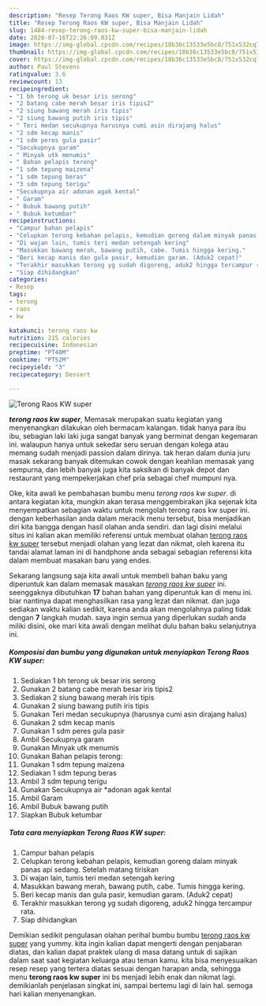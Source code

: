 ```yaml
---
description: "Resep Terong Raos KW super, Bisa Manjain Lidah"
title: "Resep Terong Raos KW super, Bisa Manjain Lidah"
slug: 1484-resep-terong-raos-kw-super-bisa-manjain-lidah
date: 2020-07-16T22:26:09.031Z
image: https://img-global.cpcdn.com/recipes/18b36c13533e5bc8/751x532cq70/terong-raos-kw-super-foto-resep-utama.jpg
thumbnail: https://img-global.cpcdn.com/recipes/18b36c13533e5bc8/751x532cq70/terong-raos-kw-super-foto-resep-utama.jpg
cover: https://img-global.cpcdn.com/recipes/18b36c13533e5bc8/751x532cq70/terong-raos-kw-super-foto-resep-utama.jpg
author: Paul Stevens
ratingvalue: 3.6
reviewcount: 13
recipeingredient:
- "1 bh terong uk besar iris serong"
- "2 batang cabe merah besar iris tipis2"
- "2 siung bawang merah iris tipis"
- "2 siung bawang putih iris tipis"
- " Teri medan secukupnya harusnya cumi asin dirajang halus"
- "2 sdm kecap manis"
- "1 sdm peres gula pasir"
- "Secukupnya garam"
- " Minyak utk menumis"
- " Bahan pelapis terong"
- "1 sdm tepung maizena"
- "1 sdm tepung beras"
- "3 sdm tepung terigu"
- "Secukupnya air adonan agak kental"
- " Garam"
- " Bubuk bawang putih"
- " Bubuk ketumbar"
recipeinstructions:
- "Campur bahan pelapis"
- "Celupkan terong kebahan pelapis, kemudian goreng dalam minyak panas api sedang. Setelah matang tiriskan"
- "Di wajan lain, tumis teri medan setengah kering"
- "Masukkan bawang merah, bawang putih, cabe. Tumis hingga kering."
- "Beri kecap manis dan gula pasir, kemudian garam. (Aduk2 cepat)"
- "Terakhir masukkan terong yg sudah digoreng, aduk2 hingga tercampur rata."
- "Siap dihidangkan"
categories:
- Resep
tags:
- terong
- raos
- kw

katakunci: terong raos kw 
nutrition: 215 calories
recipecuisine: Indonesian
preptime: "PT40M"
cooktime: "PT52M"
recipeyield: "3"
recipecategory: Dessert

---
```



![Terong Raos KW super](https://img-global.cpcdn.com/recipes/18b36c13533e5bc8/751x532cq70/terong-raos-kw-super-foto-resep-utama.jpg)

<b><i>terong raos kw super</i></b>, Memasak merupakan suatu kegiatan yang menyenangkan dilakukan oleh bermacam kalangan. tidak hanya para ibu ibu, sebagian laki laki juga sangat banyak yang berminat dengan kegemaran ini. walaupun hanya untuk sekedar seru seruan dengan kolega atau memang sudah menjadi passion dalam dirinya. tak heran dalam dunia juru masak sekarang banyak ditemukan cowok dengan keahlian memasak yang sempurna, dan lebih banyak juga kita saksikan di banyak depot dan restaurant yang mempekerjakan chef pria sebagai chef mumpuni nya.



Oke, kita awali ke pembahasan bumbu menu <i>terong raos kw super</i>. di antara kegiatan kita, mungkin akan terasa menggembirakan jika sejenak kita menyempatkan sebagian waktu untuk mengolah terong raos kw super ini. dengan keberhasilan anda dalam meracik menu tersebut, bisa menjadikan diri kita bangga dengan hasil olahan anda sendiri. dan lagi disini melalui situs ini kalian akan memiliki referensi untuk membuat olahan <u>terong raos kw super</u> tersebut menjadi olahan yang lezat dan nikmat, oleh karena itu tandai alamat laman ini di handphone anda sebagai sebagian referensi kita dalam membuat masakan baru yang endes.


Sekarang langsung saja kita awali untuk membeli bahan baku yang diperuntuk kan dalam memasak masakan <u><i>terong raos kw super</i></u> ini. seenggaknya dibutuhkan <b>17</b> bahan bahan yang diperuntuk kan di menu ini. biar nantinya dapat menghasilkan rasa yang lezat dan nikmat. dan juga sediakan waktu kalian sedikit, karena anda akan mengolahnya paling tidak dengan <b>7</b> langkah mudah. saya ingin semua yang diperlukan sudah anda miliki disini, oke mari kita awali dengan melihat dulu bahan baku selanjutnya ini.

<!--inarticleads1-->

##### Komposisi dan bumbu yang digunakan untuk menyiapkan Terong Raos KW super:

1. Sediakan 1 bh terong uk besar iris serong
1. Gunakan 2 batang cabe merah besar iris tipis2
1. Sediakan 2 siung bawang merah iris tipis
1. Gunakan 2 siung bawang putih iris tipis
1. Gunakan  Teri medan secukupnya (harusnya cumi asin dirajang halus)
1. Gunakan 2 sdm kecap manis
1. Gunakan 1 sdm peres gula pasir
1. Ambil Secukupnya garam
1. Gunakan  Minyak utk menumis
1. Gunakan  Bahan pelapis terong:
1. Gunakan 1 sdm tepung maizena
1. Sediakan 1 sdm tepung beras
1. Ambil 3 sdm tepung terigu
1. Gunakan Secukupnya air *adonan agak kental
1. Ambil  Garam
1. Ambil  Bubuk bawang putih
1. Siapkan  Bubuk ketumbar




<!--inarticleads2-->

##### Tata cara menyiapkan Terong Raos KW super:

1. Campur bahan pelapis
1. Celupkan terong kebahan pelapis, kemudian goreng dalam minyak panas api sedang. Setelah matang tiriskan
1. Di wajan lain, tumis teri medan setengah kering
1. Masukkan bawang merah, bawang putih, cabe. Tumis hingga kering.
1. Beri kecap manis dan gula pasir, kemudian garam. (Aduk2 cepat)
1. Terakhir masukkan terong yg sudah digoreng, aduk2 hingga tercampur rata.
1. Siap dihidangkan




Demikian sedikit pengulasan olahan perihal bumbu bumbu <u>terong raos kw super</u> yang yummy. kita ingin kalian dapat mengerti dengan penjabaran diatas, dan kalian dapat praktek ulang di masa datang untuk di sajikan dalam saat saat kegiatan keluarga atau teman kamu. kita bisa menyesuaikan resep resep yang tertera diatas sesuai dengan harapan anda, sehingga menu <b>terong raos kw super</b> ini bs menjadi lebih enak dan nikmat lagi. demikianlah penjelasan singkat ini, sampai bertemu lagi di lain hal. semoga hari kalian menyenangkan.
